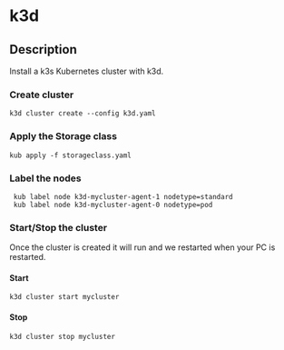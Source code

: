 # k3d

## Description

Install a k3s Kubernetes cluster with k3d.

### Create cluster

```angular2html
k3d cluster create --config k3d.yaml
```

### Apply the Storage class

```angular2html
kub apply -f storageclass.yaml
```

### Label the nodes

```angular2html
 kub label node k3d-mycluster-agent-1 nodetype=standard
 kub label node k3d-mycluster-agent-0 nodetype=pod
```

### Start/Stop the cluster

Once the cluster is created it will run and we restarted when your PC is restarted.

#### Start

```angular2html
k3d cluster start mycluster
```

#### Stop

```angular2html
k3d cluster stop mycluster
```